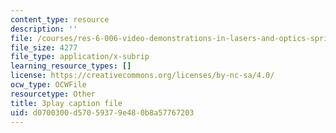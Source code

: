 ```yaml
---
content_type: resource
description: ''
file: /courses/res-6-006-video-demonstrations-in-lasers-and-optics-spring-2008/d0700300d57059379e480b8a57767203_RiPkBWXAQZE.vtt
file_size: 4277
file_type: application/x-subrip
learning_resource_types: []
license: https://creativecommons.org/licenses/by-nc-sa/4.0/
ocw_type: OCWFile
resourcetype: Other
title: 3play caption file
uid: d0700300-d570-5937-9e48-0b8a57767203
---
```

